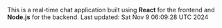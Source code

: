 This is a real-time chat application built using **React** for the frontend and **Node.js** for the backend.
Last updated: Sat Nov  9 06:09:28 UTC 2024
